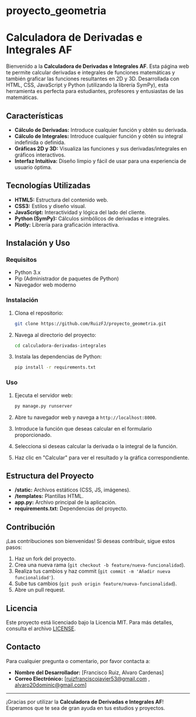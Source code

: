 # proyecto_geometria

# Calculadora de Derivadas e Integrales AF

Bienvenido a la **Calculadora de Derivadas e Integrales AF**. Esta página web te permite calcular derivadas e integrales de funciones matemáticas y también graficar las funciones resultantes en 2D y 3D. Desarrollada con HTML, CSS, JavaScript y Python (utilizando la librería SymPy), esta herramienta es perfecta para estudiantes, profesores y entusiastas de las matemáticas.

## Características

- **Cálculo de Derivadas:** Introduce cualquier función y obtén su derivada.
- **Cálculo de Integrales:** Introduce cualquier función y obtén su integral indefinida o definida.
- **Gráficas 2D y 3D:** Visualiza las funciones y sus derivadas/integrales en gráficos interactivos.
- **Interfaz Intuitiva:** Diseño limpio y fácil de usar para una experiencia de usuario óptima.

## Tecnologías Utilizadas

- **HTML5:** Estructura del contenido web.
- **CSS3:** Estilos y diseño visual.
- **JavaScript:** Interactividad y lógica del lado del cliente.
- **Python (SymPy):** Cálculos simbólicos de derivadas e integrales.
- **Plotly:** Librería para graficación interactiva.

## Instalación y Uso

### Requisitos

- Python 3.x
- Pip (Administrador de paquetes de Python)
- Navegador web moderno

### Instalación

1. Clona el repositorio:
    ```sh
    git clone https://github.com/RuizFJ/proyecto_geometria.git
    ```

2. Navega al directorio del proyecto:
    ```sh
    cd calculadora-derivadas-integrales
    ```

3. Instala las dependencias de Python:
    ```sh
    pip install -r requirements.txt
    ```

### Uso

1. Ejecuta el servidor web:
    ```sh
    py manage.py runserver
    ```

2. Abre tu navegador web y navega a `http://localhost:8000`.

3. Introduce la función que deseas calcular en el formulario proporcionado.

4. Selecciona si deseas calcular la derivada o la integral de la función.

5. Haz clic en "Calcular" para ver el resultado y la gráfica correspondiente.

## Estructura del Proyecto

- **/static:** Archivos estáticos (CSS, JS, imágenes).
- **/templates:** Plantillas HTML.
- **app.py:** Archivo principal de la aplicación.
- **requirements.txt:** Dependencias del proyecto.

## Contribución

¡Las contribuciones son bienvenidas! Si deseas contribuir, sigue estos pasos:

1. Haz un fork del proyecto.
2. Crea una nueva rama (`git checkout -b feature/nueva-funcionalidad`).
3. Realiza tus cambios y haz commit (`git commit -m 'Añadir nueva funcionalidad'`).
4. Sube tus cambios (`git push origin feature/nueva-funcionalidad`).
5. Abre un pull request.

## Licencia

Este proyecto está licenciado bajo la Licencia MIT. Para más detalles, consulta el archivo [LICENSE](https://opensource.org/license/MIT).

## Contacto

Para cualquier pregunta o comentario, por favor contacta a:
- **Nombre del Desarrollador:** [Francisco Ruiz, Alvaro Cardenas]
- **Correo Electrónico:** [ruizfranciscojavier53@gmail.com , alvaro20dominic@gmail.com]


---

¡Gracias por utilizar la **Calculadora de Derivadas e Integrales AF**! Esperamos que te sea de gran ayuda en tus estudios y proyectos.